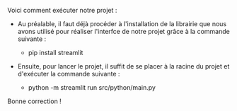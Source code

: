 Voici comment exécuter notre projet : 

- Au préalable, il faut déjà procéder à l'installation de la librairie que nous avons utilisé pour réaliser l'interfce de notre projet grâce à la commande suivante : 
    - pip install streamlit

- Ensuite, pour lancer le projet, il suffit de se placer à la racine du projet et d'exécuter la commande suivante :
    - python -m streamlit run src/python/main.py

Bonne correction !

